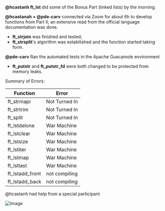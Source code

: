 **@hcastanh ft_lst** did some of the Bonus Part (linked lists) by the morning.

**@hcastanah + @pde-carv** connected via Zoom for about 6h to develop functions from Part II; an extensive read from the official language documentation was done.
 - **ft_strjoin** was finished and tested;
 - **ft_strsplit**'s algorithm was estabilished and the function started taking form.

**@pde-carv** Ran the automated tests in the Apache Guacamole environment
 - **ft_putstr** and **ft_putstr_fd** were both changed to be protected from memory leaks.
 
Summary of Errors:

Function  |Error|
|----------------|------------------|
| ft_strmapi    |	 Not Turned In 	|
| ft_strtrim    |	  Not Turned In	|
| ft_split		 | 	 Not Turned In    |
| ft_lstdelone    |	  War Machine	|
| ft_lstclear    |War Machine	|
| ft_lstsize	 | 	 War Machine |
| ft_lstiter     |	 War Machine| 
| ft_lstmap      | War Machine	|
| ft_lstlast     |War Machine |
| ft_lstadd_front|	not compiling  	|
| ft_lstadd_back |	not compiling	| 

@hcastanh had help from a special participant

![Image](https://i.ibb.co/HXpDGGW/Whats-App-Image-2020-05-13-at-09-39-07.jpg)